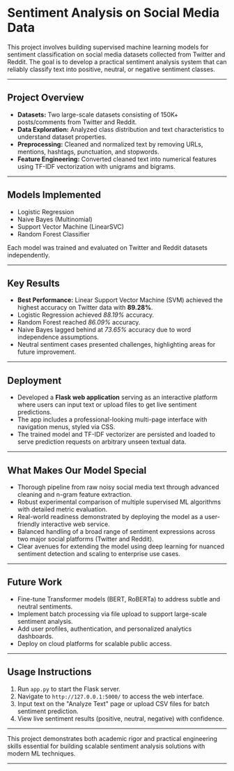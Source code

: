 # Sentiment Analysis on Social Media Data

This project involves building supervised machine learning models for sentiment classification on social media datasets collected from Twitter and Reddit. The goal is to develop a practical sentiment analysis system that can reliably classify text into positive, neutral, or negative sentiment classes.

---

## Project Overview

- **Datasets:** Two large-scale datasets consisting of 150K+ posts/comments from Twitter and Reddit.
- **Data Exploration:** Analyzed class distribution and text characteristics to understand dataset properties.
- **Preprocessing:** Cleaned and normalized text by removing URLs, mentions, hashtags, punctuation, and stopwords.
- **Feature Engineering:** Converted cleaned text into numerical features using TF-IDF vectorization with unigrams and bigrams.

---

## Models Implemented

- Logistic Regression
- Naive Bayes (Multinomial)
- Support Vector Machine (LinearSVC)
- Random Forest Classifier

Each model was trained and evaluated on Twitter and Reddit datasets independently.

---

## Key Results

- **Best Performance:** Linear Support Vector Machine (SVM) achieved the highest accuracy on Twitter data with **89.28%**.
- Logistic Regression achieved *88.19%* accuracy.
- Random Forest reached *86.09%* accuracy.
- Naive Bayes lagged behind at *73.65%* accuracy due to word independence assumptions.
- Neutral sentiment cases presented challenges, highlighting areas for future improvement.
  
---

## Deployment

- Developed a **Flask web application** serving as an interactive platform where users can input text or upload files to get live sentiment predictions.
- The app includes a professional-looking multi-page interface with navigation menus, styled via CSS.
- The trained model and TF-IDF vectorizer are persisted and loaded to serve prediction requests on arbitrary unseen textual data.

---

## What Makes Our Model Special

- Thorough pipeline from raw noisy social media text through advanced cleaning and n-gram feature extraction.
- Robust experimental comparison of multiple supervised ML algorithms with detailed metric evaluation.
- Real-world readiness demonstrated by deploying the model as a user-friendly interactive web service.
- Balanced handling of a broad range of sentiment expressions across two major social platforms (Twitter and Reddit).
- Clear avenues for extending the model using deep learning for nuanced sentiment detection and scaling to enterprise use cases.

---

## Future Work

- Fine-tune Transformer models (BERT, RoBERTa) to address subtle and neutral sentiments.
- Implement batch processing via file upload to support large-scale sentiment analysis.
- Add user profiles, authentication, and personalized analytics dashboards.
- Deploy on cloud platforms for scalable public access.

---

## Usage Instructions

1. Run `app.py` to start the Flask server.
2. Navigate to `http://127.0.0.1:5000/` to access the web interface.
3. Input text on the "Analyze Text" page or upload CSV files for batch sentiment prediction.
4. View live sentiment results (positive, neutral, negative) with confidence.

---

This project demonstrates both academic rigor and practical engineering skills essential for building scalable sentiment analysis solutions with modern ML techniques.

---

